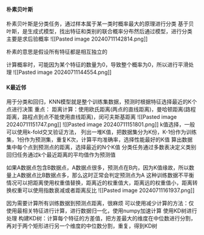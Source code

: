 #### 朴素贝叶斯
朴素贝叶斯是分类任务，通过样本属于某一类时概率最大的原理进行分类
基于贝叶斯，是生成式模型，找出特征和类别的联合概率分布然后通过模型，进行分类
主要是求后验概率
![[Pasted image 20240711142814.png]]

朴素的意思是假设所有特征都是相互独立的

计算概率时，可能因为某个特征的数量为0，导致整个概率为0，所以进行平滑处理
![[Pasted image 20240711144554.png]]



#### K最近邻
用于分类和回归，KNN模型就是整个训练集数据，预测时根据特征选择最近的K个点进行决策
重点：
距离计算：使用欧氏距离(两点的直线距离)，曼哈顿距离(路程距离，路程点到点不能使用直线距离)，闵可夫斯基距离
![[Pasted image 20240711151747.png]]
![[Pasted image 20240711151801.png]]
k值选择，一般可以使用k-fold交叉验证方法， 列出一堆K值，把数据集分为K份，K-1份作为训练集，1份作为预测集，重复K次，计算平均准确率，选择性能最好的K值
算出数据集中每个点到预测点的距离，选择最近的N个K值
分类任务通过多数表决定义类别
回归任务通过k个最近距离的平均值作为预测值


如果A数据点包含B数据点，A数据点很多，预测点在B内，因为K值缘故，所以数量上A数据点比B数据点多，那么这时正常会判定预测点为A
这种训练数据不平衡情况可以把距离使用权重值替换，距离近的权重值大，距离远的权重值小，距离转换权重可以使用指数衰减或者距离反比
![[Pasted image 20240711161937.png]]

因为需要计算所有训练数据到预测点距离，很麻烦
可以使用减少计算的方法：仅使用最相关特征进行计算，进行数据归一化，使用numpy加速计算
使用KD树进行处理
构建KD树：计算每个特征的方差值，把方差最大的维度在中位数进行分割，再对于两个矩形进行另一个维度的中位数分割，重复，得到KD树


